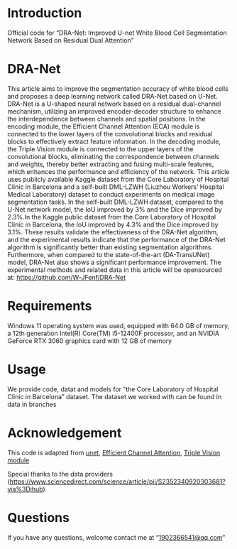 # Introduction
Official code for “DRA-Net: Improved U-net White Blood Cell Segmentation Network Based on Residual Dual Attention”

# DRA-Net
This article aims to improve the segmentation accuracy of white blood cells and proposes a deep
learning network called DRA-Net based on U-Net. DRA-Net is a U-shaped neural network based on
a residual dual-channel mechanism, utilizing an improved encoder-decoder structure to enhance the
interdependence between channels and spatial positions. In the encoding module, the Efficient Channel Attention (ECA) module is connected to the lower layers of the convolutional blocks and residual
blocks to effectively extract feature information. In the decoding module, the Triple Vision module
is connected to the upper layers of the convolutional blocks, eliminating the correspondence between
channels and weights, thereby better extracting and fusing multi-scale features, which enhances the
performance and efficiency of the network. This article uses publicly available Kaggle dataset from
the Core Laboratory of Hospital Clinic in Barcelona and a self-built DML-LZWH (Liuzhou Workers’
Hospital Medical Laboratory) dataset to conduct experiments on medical image segmentation tasks.
In the self-built DML-LZWH dataset, compared to the U-Net network model, the IoU improved by
3% and the Dice improved by 2.3%.In the Kaggle public dataset from the Core Laboratory of Hospital
Clinic in Barcelona, the IoU improved by 4.3% and the Dice improved by 3.1%. These results validate
the effectiveness of the DRA-Net algorithm, and the experimental results indicate that the performance
of the DRA-Net algorithm is significantly better than existing segmentation algorithms. Furthermore,
when compared to the state-of-the-art (DA-TransUNet) model, DRA-Net also shows a significant
performance improvement. The experimental methods and related data in this article will be opensourced at: https://github.com/W-JFenf/DRA-Net

# Requirements

Windows 11 operating system was used, equipped with
64.0 GB of memory, a 12th generation Intel(R) Core(TM)
i5-12400F processor, and an NVIDIA GeForce RTX 3060
graphics card with 12 GB of memory

# Usage

We provide code, datat and models for “the Core Laboratory of Hospital Clinic in Barcelona” dataset.
The dataset we worked with can be found in data in branches

# Acknowledgement

This code is adapted from [unet](https://github.com/zhixuhao/unet), [Efficient Channel Attention](https://github.com/BangguWu/ECANet), [Triple Vision module](https://github.com/landskape-ai/triplet-attention)


Special thanks to the data providers (https://www.sciencedirect.com/science/article/pii/S2352340920303681?via%3Dihub)

# Questions
If you have any questions, welcome contact me at “1902366541@qq.com”
